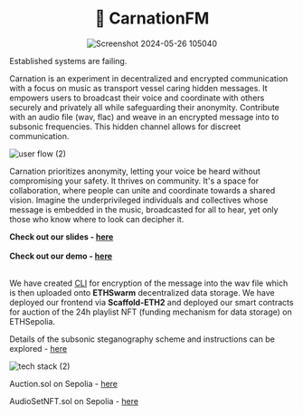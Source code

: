 <div align="center">
  <h1 align="center">🔏 CarnationFM</h1>
 
![Screenshot 2024-05-26 105040](https://github.com/Tranquil-Flow/carnation-radio/assets/101796507/4f0eaaac-e9d8-46f1-8b8f-9346535414d9)
</div>

Established systems are failing. 

Carnation is an experiment in decentralized and encrypted communication with a focus on music as transport vessel caring hidden messages. It empowers users to broadcast their voice and coordinate with others securely and privately all while safeguarding their anonymity.
Contribute with an audio file (wav, flac) and weave in an encrypted message into to subsonic frequencies. This hidden channel allows for discreet communication.

![user flow (2)](https://github.com/Tranquil-Flow/carnation-radio/assets/101796507/135f25c7-0fb4-402a-b1a0-7464657b0ce7)

Carnation prioritizes anonymity, letting your voice be heard without compromising your safety. It thrives on community. It's a space for collaboration, where people can unite and coordinate towards a shared vision.
Imagine the underprivileged individuals and collectives whose message is embedded in the music, broadcasted for all to hear, yet only those who know where to look can decipher it.

**Check out our slides - [here](https://github.com/Tranquil-Flow/carnation-radio/blob/main/SLIDES.md) <br><br>**
**Check out our demo - [here](https://kapture-debelg-debelgs-projects.vercel.app/) <br><br>**

We have created [CLI](https://github.com/Tranquil-Flow/carnation-radio/tree/main/whistle) for encryption of the message into the wav file which is then uploaded onto **ETHSwarm** decentralized data storage. We have deployed our frontend via **Scaffold-ETH2** and deployed our smart contracts for auction of the 24h playlist NFT (funding mechanism for data storage) on ETHSepolia.

Details of the subsonic steganography scheme and instructions can be explored - [here](https://github.com/Tranquil-Flow/carnation-radio/blob/subsonic-steganography/steganography/README.md)

![tech stack (2)](https://github.com/Tranquil-Flow/carnation-radio/assets/101796507/874b9f9b-c39a-48e0-b6eb-5687fec31f51)

Auction.sol on Sepolia - [here](https://sepolia.etherscan.io/address/0x4894421a7c0bc369a5c10ddbaf4dbc7cf3b72ae5#code)

AudioSetNFT.sol on Sepolia - [here](https://sepolia.etherscan.io/address/0x75993080804d364419445175c5a543eda6a20bb0#code)
